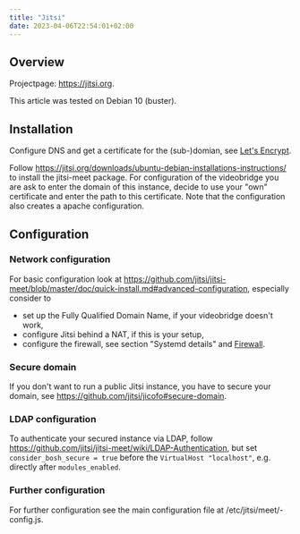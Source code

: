 ```yaml
---
title: "Jitsi"
date: 2023-04-06T22:54:01+02:00
---
```


## Overview

Projectpage: https://jitsi.org.

This article was tested on Debian 10 (buster).

## Installation

Configure DNS and get a certificate for the (sub-)domian, see [Let's Encrypt](/letsencrypt).

Follow https://jitsi.org/downloads/ubuntu-debian-installations-instructions/ to install the jitsi-meet package. For configuration of the videobridge you are ask to enter the domain of this instance, decide to use your "own" certificate and enter the path to this certificate. Note that the configuration also creates a apache configuration.

## Configuration

### Network configuration

For basic configuration look at https://github.com/jitsi/jitsi-meet/blob/master/doc/quick-install.md#advanced-configuration, especially consider to

* set up the Fully Qualified Domain Name, if your videobridge doesn't work,
* configure Jitsi behind a NAT, if this is your setup,
* configure the firewall, see section "Systemd details" and [Firewall](/firewall).

### Secure domain

If you don't want to run a public Jitsi instance, you have to secure your domain, see https://github.com/jitsi/jicofo#secure-domain.

### LDAP configuration

To authenticate your secured instance via LDAP, follow https://github.com/jitsi/jitsi-meet/wiki/LDAP-Authentication, but set `consider_bosh_secure = true` before the `VirtualHost "localhost"`, e.g. directly after `modules_enabled`.

### Further configuration

For further configuration see the main configuration file at /etc/jitsi/meet/<domain>-config.js.